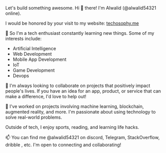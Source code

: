 Let's build something awesome.
Hi 👋 there! I'm Alwalid (@alwalid54321 online).
          
I would be honored by your visit to my website: [techosophy.me](http://www.techosophy.me)
   
👀 So I'm a tech enthusiast constantly  learning new things. Some of my interests include:
 
- Artificial Intelligence
- Web Development
- Mobile App Development
- IoT 
- Game Development 
- Devops
 
🌱 I'm always looking to collaborate on projects that positively impact people's lives. If you have an idea for an app, product, or service that can make a difference, I'd love to help out!

💞️ I've worked on projects involving machine learning, blockchain, augmented reality, and more. I'm passionate about using technology to solve real-world problems. 

Outside of tech, I enjoy sports, reading, and learning life hacks.

📫 You can find me @alwalid54321 on discord, Telegram, StackOverflow, dribble , etc. I'm open to connecting and collaborating!


<!---
alwalid54321/alwalid54321 is a ✨ special ✨ repository because its `README.md` (this file) appears on your GitHub profile.
You can click the Preview link to take a look at your changes.
--->

